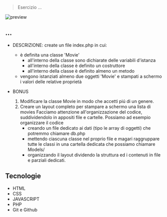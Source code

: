 > Esercizio ...

![preview](./.github/preview.png)

## ...

- DESCRIZIONE:
  create un file index.php in cui:
  - è definita una classe 'Movie'
    -  all'interno della classe sono dichiarate delle variabili d'istanza
    - all'interno della classe è definito un costruttore
    -  all'interno della classe è definito almeno un metodo
  - vengono istanziati almeno due oggetti 'Movie' e stampati a schermo i valori delle relative proprietà

- BONUS
  1. Modificare la classe Movie in modo che accetti piú di un genere.
  2. Creare un layout completo per stampare a schermo una lista di movies Facciamo attenzione all'organizzazione del codice, suddividendolo in appositi file e cartelle. Possiamo ad esempio organizzare il codice
      - creando un file dedicato ai dati (tipo le array di oggetti) che potremmo chiamare db.php
      -  mettendo ciascuna classe nel proprio file e magari raggruppare tutte le classi in una cartella dedicata che possiamo chiamare Models/
      - organizzando il layout dividendo la struttura ed i contenuti in file e parziali dedicati.


## Tecnologie

- HTML
- CSS
- JAVASCRIPT
- PHP
- Git e Github